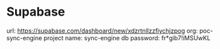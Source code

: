 # Supabase

url: https://supabase.com/dashboard/new/xdzrtnllzzfiychjzpog
org: poc-sync-engine
project name: sync-engine
db password: fr\*gib7!iMSUwKL
